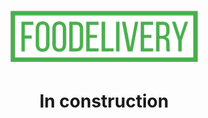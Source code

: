 <h1 align="center">
    <img src='./frontend/src/assets/logo.png' alt="Food Delivery"/>
</h1>

<h1 align="center">
In construction
</h1>
